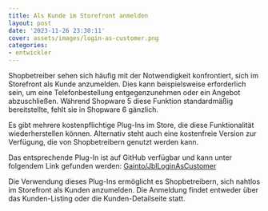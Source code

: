 ```yaml
---
title: Als Kunde im Storefront anmelden
layout: post
date: '2023-11-26 23:30:11'
cover: assets/images/login-as-customer.png
categories:
- entwickler
---
```


Shopbetreiber sehen sich häufig mit der Notwendigkeit konfrontiert, sich im Storefront als Kunde anzumelden. Dies kann beispielsweise erforderlich sein, um eine Telefonbestellung entgegenzunehmen oder ein Angebot abzuschließen. Während Shopware 5 diese Funktion standardmäßig bereitstellte, fehlt sie in Shopware 6 gänzlich.

Es gibt mehrere kostenpflichtige Plug-Ins im Store, die diese Funktionalität wiederherstellen können. Alternativ steht auch eine kostenfreie Version zur Verfügung, die von Shopbetreibern genutzt werden kann.

Das entsprechende Plug-In ist auf GitHub verfügbar und kann unter folgendem Link gefunden werden:
[Gainto/JblLoginAsCustomer](https://github.com/Gainto/JblLoginAsCustomer)


Die Verwendung dieses Plug-Ins ermöglicht es Shopbetreibern, sich nahtlos im Storefront als Kunden anzumelden.
Die Anmeldung findet entweder über das Kunden-Listing oder die Kunden-Detailseite statt.
